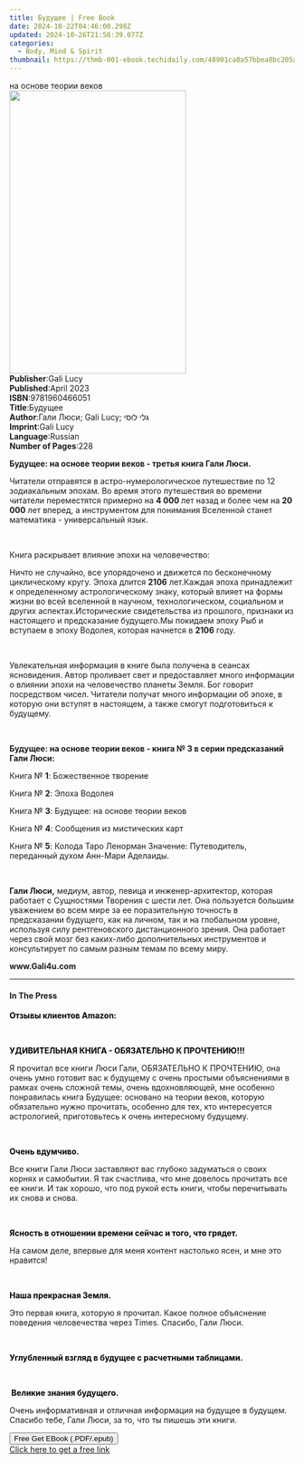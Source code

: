 ```yaml
---
title: Будущее | Free Book
date: 2024-10-22T04:46:00.298Z
updated: 2024-10-26T21:58:39.077Z
categories:
  - Body, Mind & Spirit
thumbnail: https://thmb-001-ebook.techidaily.com/48901ca0a57bbea8bc205affc45b4cb7b71126facae98f58f5cb2654d44adadf.jpg
---
```

<main id="book-container">
  <div class="flex flex-col">
    <div class="book-brief flex-1 py-6 px-4 sm:p-6 md:py-10 md:px-8">
      <!-- brief-->
      <div class="book-brief-main">на основе теории веков</div>
    </div>
    <div
      class="book-meta-info flex-1 grid gap-4 col-start-1 col-end-3 row-start-1 sm:mb-6 sm:grid-cols-4 lg:gap-6 lg:col-start-2 lg:row-end-6 lg:row-span-6 lg:mb-0"
    >
      <div
        class="book-meta-info-left place-content-center mt-4 p-4 text-sm leading-6 col-start-2 col-span-2 dark:text-slate-400"
      >
        <img
          class="w-full h-500 object-cover rounded-lg sm:h-255 sm:col-span-2 lg:col-span-full"
          src="https://img-001-ebook.techidaily.com/89e526cf6be7326bd91b82c9deb1b516db5e7b40fdccd92ecccb51cb476e6ac7.jpg"
          alt=""
          width="312"
          height="500"
        />
      </div>
      <div
        class="book-meta-info-right mt-2 col-start-1 row-start-2 col-span-3 self-center"
      >
        <!-- meta data  -->
        <div class="flex flex-col px-4 md:px-8">
          <div class="flex-1">
            <strong>Publisher</strong>:<span class="px-2">Gali Lucy</span>
          </div>
          <div class="flex-1">
            <strong>Published</strong>:<span class="px-2">April 2023</span>
          </div>
          <div class="flex-1">
            <strong>ISBN</strong>:<span class="px-2">9781960466051</span>
          </div>
          <div class="flex-1">
            <strong>Title</strong>:<span class="px-2">Будущее</span>
          </div>
          <div class="flex-1">
            <strong>Author</strong>:<span class="px-2"
              >Гали Люси; Gali Lucy; גלי לוסי</span
            >
          </div>
          <div class="flex-1">
            <strong>Imprint</strong>:<span class="px-2">Gali Lucy</span>
          </div>
          <div class="flex-1">
            <strong>Language</strong>:<span class="px-2">Russian</span>
          </div>
          <div class="flex-1">
            <strong>Number of Pages</strong>:<span class="px-2">228</span>
          </div>
        </div>
      </div>
    </div>
    <div class="book-description flex-1 py-6 px-4 sm:p-6 md:py-10 md:px-8">
      <div class="book-description-main">
        <div accordion-content="" id="description">
          <p>
            <strong
              >Будущее: на основе теории веков - третья книга Гали Люси.</strong
            >
          </p>
          <p>
            Читатели отправятся в астро-нумерологическое путешествие по 12
            зодиакальным эпохам. Во время этого путешествия во времени читатели
            переместятся примерно на <strong>4 000 </strong>лет назад и более
            чем на <strong>20 000</strong> лет вперед, а инструментом для
            понимания Вселенной станет математика - универсальный язык.
          </p>
          <p><br /></p>
          <p>Книга раскрывает влияние эпохи на человечество:&nbsp;</p>
          Ничто не случайно, все упорядочено и движется по бесконечному
          циклическому кругу.&nbsp;Эпоха длится <strong>2106</strong> лет.Каждая
          эпоха принадлежит к определенному астрологическому знаку, который
          влияет на формы жизни во всей вселенной в научном, технологическом,
          социальном и других аспектах.Исторические свидетельства из прошлого,
          признаки из настоящего и предсказание будущего.Мы покидаем эпоху Рыб и
          вступаем в эпоху Водолея, которая начнется в
          <strong>2106</strong> году.
          <p><br /></p>
          <p>
            Увлекательная информация в книге была получена в сеансах
            ясновидения. Автор проливает свет и предоставляет много информации о
            влиянии эпохи на человечество планеты Земля. Бог говорит посредством
            чисел. Читатели получат много информации об эпохе, в которую они
            вступят в настоящем, а также смогут подготовиться к будущему.
          </p>
          <p><br /></p>
          <p>
            <strong
              >Будущее: на основе теории веков - книга № 3 в серии предсказаний
              Гали Люси:</strong
            >
          </p>
          <p>Книга № <strong>1</strong>: Божественное творение</p>
          <p>Книга № <strong>2</strong>: Эпоха Водолея</p>
          <p>Книга № <strong>3</strong>: Будущее: на основе теории веков</p>
          <p>Книга № <strong>4</strong>: Сообщения из мистических карт</p>
          <p>
            Книга № <strong>5</strong>: Колода Таро Ленорман Значение:
            Путеводитель, переданный духом Анн-Мари Аделаиды.
          </p>
          <p><br /></p>
          <p>
            <strong>Гали Люси,</strong> медиум, автор, певица и
            инженер-архитектор, которая работает с Сущностями Творения с шести
            лет. Она пользуется большим уважением во всем мире за ее
            поразительную точность в предсказании будущего, как на личном, так и
            на глобальном уровне, используя силу рентгеновского дистанционного
            зрения. Она работает через свой мозг без каких-либо дополнительных
            инструментов и консультирует по самым разным темам по всему миру.
          </p>
          <p><strong>www.Gali4u.com</strong></p>
        </div>
        <div class="accordion-fader"></div>
      </div>
    </div>
    <div class="book-excerpts flex-1 py-6 px-4 sm:p-6 md:py-10 md:px-8">
      <!-- excerpts-->
      <div class="book-excerpts-main">
        <hr />
        <h4 class="placeholder placeholder-heading">
          <span>In The Press</span>
        </h4>
        <p></p>
        <p>
          <strong style="color: rgba(0, 0, 0, 1)"
            >Отзывы клиентов Amazon:</strong
          >
        </p>
        <p>&nbsp;</p>
        <p>
          <strong style="color: rgba(0, 0, 0, 1)"
            >УДИВИТЕЛЬНАЯ КНИГА - ОБЯЗАТЕЛЬНО К ПРОЧТЕНИЮ!!!</strong
          >
        </p>
        <p>
          Я прочитал все книги Люси Гали, ОБЯЗАТЕЛЬНО К ПРОЧТЕНИЮ, она очень
          умно готовит вас к будущему с очень простыми объяснениями в рамках
          очень сложной темы, очень вдохновляющей, мне особенно понравилась
          книга Будущее: основано на теории веков, которую обязательно нужно
          прочитать, особенно для тех, кто интересуется астрологией,
          приготовьтесь к очень интересному будущему.
        </p>
        <p>&nbsp;</p>
        <p><strong style="color: rgba(0, 0, 0, 1)">Очень вдумчиво.</strong></p>
        <p>
          Все книги Гали Люси заставляют вас глубоко задуматься о своих корнях и
          самобытии. Я так счастлива, что мне довелось прочитать все ее книги. И
          так хорошо, что под рукой есть книги, чтобы перечитывать их снова и
          снова.
        </p>
        <p>&nbsp;</p>
        <p>
          <strong style="color: rgba(0, 0, 0, 1)"
            >Ясность в отношении времени сейчас и того, что
            грядет.&nbsp;</strong
          >
        </p>
        <p>
          На самом деле, впервые для меня контент настолько ясен, и мне это
          нравится!
        </p>
        <p><strong>&nbsp;</strong></p>
        <p>
          <strong style="color: rgba(0, 0, 0, 1)"
            >Наша прекрасная Земля.</strong
          >
        </p>
        <p>
          Это первая книга, которую я прочитал. Какое полное объяснение
          поведения человечества через Times. Спасибо, Гали Люси.
        </p>
        <p>&nbsp;</p>
        <p>
          <strong style="color: rgba(0, 0, 0, 1)"
            >Углубленный взгляд в будущее с расчетными таблицами.</strong
          >
        </p>
        <p>
          <strong style="color: rgba(0, 0, 0, 1)"><span>﻿﻿﻿﻿</span></strong>
        </p>
        <p>
          <strong>&nbsp;</strong
          ><strong style="color: rgba(0, 0, 0, 1)"
            >Великие знания будущего.</strong
          >
        </p>
        <p>
          Очень информативная и отличная информация на будущее в будущем.
          Спасибо тебе, Гали Люси, за то, что ты пишешь эти книги.
        </p>
        <p></p>
      </div>
    </div>
    <div
      class="book-about-author flex-1 py-6 px-4 sm:p-6 md:py-10 md:px-8"
    ></div>
    <div class="book-free-get flex-1 py-6 px-4 sm:p-6 md:py-10 md:px-8">
      <button
        id="btn-free-get"
        class="bg-blue-500 hover:bg-blue-700 text-white font-bold py-2 px-4 rounded"
      >
        Free Get EBook (.PDF/.epub)
      </button>
      <div id="countdown-display" class="px-2 text-lg mt-2"></div>
      <a
        id="free-link"
        class="hidden bg-blue-500 hover:bg-blue-700 text-white font-bold py-2 px-4 rounded"
        href="https://www.ebooks.com/en-us/book/210822954/ebook/unknown/"
        target="_blank"
        >Click here to get a free link</a
      >
    </div>
    <script>
      let countdownTime = 0;
      let countdownInterval = null;
      document
        .getElementById('btn-free-get')
        .addEventListener('click', startCountdown);
      function startCountdown() {
        countdownTime = new Date().getTime() + 60000 * 3;
        countdownInterval = setInterval(updateCountdown, 1000);
        document.getElementById('btn-free-get').disabled = true;
        document
          .getElementById('btn-free-get')
          .classList.add('bg-gray-500', 'cursor-not-allowed');
      }
      function updateCountdown() {
        let currentTime = new Date().getTime();
        let timeLeft = countdownTime - currentTime;
        let secondsLeft = Math.floor(timeLeft / 1000);
        document.getElementById('countdown-display').innerHTML =
          `Remaining time: ${secondsLeft} seconds.`;
        if (secondsLeft <= 0) {
          clearInterval(countdownInterval);
          document.getElementById('btn-free-get').classList.add('hidden');
          document.getElementById('free-link').classList.remove('hidden');
          document.getElementById('countdown-display').innerHTML = '';
        }
      }
    </script>
  </div>
</main>

<ins class="adsbygoogle"
      style="display:block"
      data-ad-client="ca-pub-7571918770474297"
      data-ad-slot="8358498916"
      data-ad-format="auto"
      data-full-width-responsive="true"></ins>
    